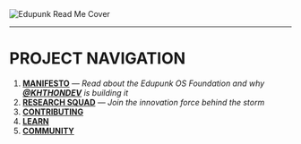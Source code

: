 <img src="assets/edupunk-os-readme@2x.png" srcset="assets/edupunk-os-readme@1x.png 1x, assets/edupunk-os-readme@2x.png 2x" alt="Edupunk Read Me Cover">

---

# PROJECT NAVIGATION

1. **[MANIFESTO](docs/main/MANIFESTO.md)** _— Read about the Edupunk OS Foundation and why **[@KHTHONDEV](https://github.com/khthondev)** is building it_
2. **[RESEARCH SQUAD](docs/research/RESEARCH.md)** _— Join the innovation force behind the storm_
3. **[CONTRIBUTING](docs/main/CONTRIBUTING.md)**
4. **[LEARN](docs/learn/LEARN.md)**
5. **[COMMUNITY](docs/main/COMMUNITY.md)**
<!-- 6. **[Stories](STORIES.md)**
7. **[Zero-Cost Deployment](ZERO-COST-DEPLOY.md)**
8. **[License](LICENSE.md)**
9. **[Changelog](CHANGELOG.md)**
10. **[Roadmap](ROADMAP.md)** -->